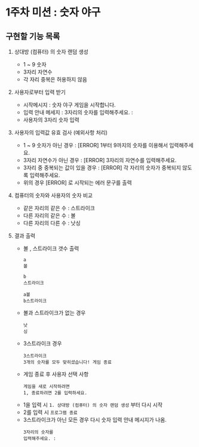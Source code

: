 # 1주차 미션 : 숫자 야구 
## 구현할 기능 목록

1. 상대방 (컴퓨터) 의 숫자 랜덤 생성
   * 1 ~ 9 숫자
   * 3자리 자연수
   * 각 자리 중복은 허용하지 않음

  
2. 사용자로부터 입력 받기
   * 시작메시지 :
       숫자 야구 게임을 시작합니다.
   * 입력 안내 메세지 :
       3자리의 숫자를 입력해주세요. : 
   * 사용자의 3자리 숫자 입력


4. 사용자의 입력값 유효 검사 (예외사항 처리)
   * 1 ~ 9 숫자가 아닌 경우  : [ERROR] 1부터 9까지의 숫자를 이용해서 입력해주세요.
   * 3자리 자연수가 아닌 경우  : [ERROR] 3자리의 자연수를 입력해주세요.
   * 3자리 중 중복되는 값이 있을 경우 : [ERROR] 각 자리의 숫자가 중복되지 않도록 입력해주세요. 
   * 위의 경우 [ERROR] 로 시작되는 에러 문구를 출력


5. 컴퓨터의 숫자와 사용자의 숫자 비교
   * 같은 자리의 같은 수 : 스트라이크
   * 다른 자리의 같은 수 : 볼
   * 다른 자리의 다른 수 : 낫싱
  
6. 결과 출력
   * 볼 , 스트라이크 갯수 출력
       ```  
     a
     볼
       ```
       ```
     b
     스트라이크
       ```
       ```
     a볼
       b스트라이크
       ``` 
   * 볼과 스트라이크가 없는 경우
       ```
     낫
     싱
       ```
   * 3스트라이크 경우
       ```
       3스트라이크
       3개의 숫자를 모두 맞히셨습니다! 게임 종료
       ```
   * 게임 종료 후 사용자 선택 사항
       ```
     게임을 새로 시작하려면
       1, 종료하려면 2를 입력하세요.
       ```
   * 1을 입력 시 `1. 상대방 (컴퓨터) 의 숫자 랜덤 생성` 부터 다시 시작
   * 2를 입력 시 `프로그램 종료`
   * 3스트라이크가 아닌 모든 경우 다시 숫자 입력 안내 메시지가 나옴.
       ```
     3자리의 숫자를
       입력해주세요. :
       ```


